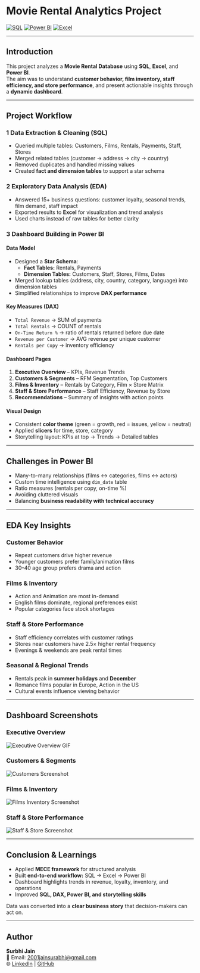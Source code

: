 # Movie Rental Analytics Project

[![SQL](https://img.shields.io/badge/SQL-339933?style=flat&logo=mysql&logoColor=white)](https://www.mysql.com/)
[![Power BI](https://img.shields.io/badge/Power%20BI-F2C811?style=flat&logo=microsoft-power-bi&logoColor=white)](https://powerbi.microsoft.com/)
[![Excel](https://img.shields.io/badge/Excel-217346?style=flat&logo=microsoft-excel&logoColor=white)](https://www.microsoft.com/en-us/microsoft-365/excel)

---

## Introduction

This project analyzes a **Movie Rental Database** using **SQL**, **Excel**, and **Power BI**.  
The aim was to understand **customer behavior, film inventory, staff efficiency, and store performance**, and present actionable insights through a **dynamic dashboard**.

---

## Project Workflow

### 1 Data Extraction & Cleaning (SQL)

* Queried multiple tables: Customers, Films, Rentals, Payments, Staff, Stores
* Merged related tables (customer → address → city → country)
* Removed duplicates and handled missing values
* Created **fact and dimension tables** to support a star schema

### 2 Exploratory Data Analysis (EDA)

* Answered 15+ business questions: customer loyalty, seasonal trends, film demand, staff impact
* Exported results to **Excel** for visualization and trend analysis
* Used charts instead of raw tables for better clarity

### 3 Dashboard Building in Power BI

#### Data Model

* Designed a **Star Schema**:
  * **Fact Tables:** Rentals, Payments  
  * **Dimension Tables:** Customers, Staff, Stores, Films, Dates  
* Merged lookup tables (address, city, country, category, language) into dimension tables
* Simplified relationships to improve **DAX performance**

#### Key Measures (DAX)

* `Total Revenue` → SUM of payments  
* `Total Rentals` → COUNT of rentals  
* `On-Time Return %` → ratio of rentals returned before due date  
* `Revenue per Customer` → AVG revenue per unique customer  
* `Rentals per Copy` → inventory efficiency  

#### Dashboard Pages

1. **Executive Overview** – KPIs, Revenue Trends  
2. **Customers & Segments** – RFM Segmentation, Top Customers  
3. **Films & Inventory** – Rentals by Category, Film × Store Matrix  
4. **Staff & Store Performance** – Staff Efficiency, Revenue by Store  
5. **Recommendations** – Summary of insights with action points  

#### Visual Design

* Consistent **color theme** (green = growth, red = issues, yellow = neutral)  
* Applied **slicers** for time, store, category  
* Storytelling layout: KPIs at top → Trends → Detailed tables

---

## Challenges in Power BI

* Many-to-many relationships (films ↔ categories, films ↔ actors)  
* Custom time intelligence using `dim_date` table  
* Ratio measures (rentals per copy, on-time %)  
* Avoiding cluttered visuals  
* Balancing **business readability with technical accuracy**

---

## EDA Key Insights

### Customer Behavior

* Repeat customers drive higher revenue  
* Younger customers prefer family/animation films  
* 30–40 age group prefers drama and action  

### Films & Inventory

* Action and Animation are most in-demand  
* English films dominate, regional preferences exist  
* Popular categories face stock shortages  

### Staff & Store Performance

* Staff efficiency correlates with customer ratings  
* Stores near customers have 2.5× higher rental frequency  
* Evenings & weekends are peak rental times  

### Seasonal & Regional Trends

* Rentals peak in **summer holidays** and **December**  
* Romance films popular in Europe, Action in the US  
* Cultural events influence viewing behavior  

---

## Dashboard Screenshots

### Executive Overview

![Executive Overview GIF](images/executive_overview.gif)

### Customers & Segments

![Customers Screenshot](images/customers_segments.png)

### Films & Inventory

![Films Inventory Screenshot](images/films_inventory.png)

### Staff & Store Performance

![Staff & Store Screenshot](images/staff_store.png)

---

## Conclusion & Learnings

* Applied **MECE framework** for structured analysis  
* Built **end-to-end workflow:** SQL → Excel → Power BI  
* Dashboard highlights trends in revenue, loyalty, inventory, and operations  
* Improved **SQL, DAX, Power BI, and storytelling skills**  

 Data was converted into a **clear business story** that decision-makers can act on.

---

## Author  

**Surbhi Jain**  
📧 Email: 2001jainsurabhi@gmail.com  
🌐 [LinkedIn](https://www.linkedin.com/in/jainsurbhi123/) | [GitHub](https://github.com/2001jainsurabhi)  
